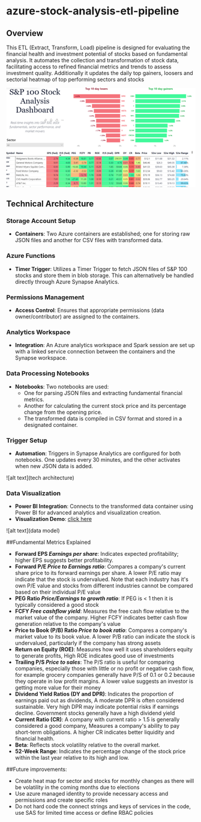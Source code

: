 # azure-stock-analysis-etl-pipeline

## Overview
This ETL (Extract, Transform, Load) pipeline is designed for evaluating the financial health and investment potential of stocks based on fundamental analysis. It automates the collection and transformation of stock data, facilitating access to refined financial metrics and trends to assess investment quality.
Additionally it updates the daily top gainers, loosers and sectorial heatmap of top performing sectors and stocks

![alt text](https://github.com/mihirajgaonkar/azure-stock-analysis-etl-pipeline/blob/main/dashboard%20ss.png)

## Technical Architecture
### Storage Account Setup
- **Containers**: Two Azure containers are established; one for storing raw JSON files and another for CSV files with transformed data.

### Azure Functions
- **Timer Trigger**: Utilizes a Timer Trigger to fetch JSON files of S&P 100 stocks and store them in blob storage. This can alternatively be handled directly through Azure Synapse Analytics.

### Permissions Management
- **Access Control**: Ensures that appropriate permissions (data owner/contributor) are assigned to the containers.

### Analytics Workspace
- **Integration**: An Azure analytics workspace and Spark session are set up with a linked service connection between the containers and the Synapse workspace.

### Data Processing Notebooks
- **Notebooks**: Two notebooks are used:
  - One for parsing JSON files and extracting fundamental financial metrics.
  - Another for calculating the current stock price and its percentage change from the opening price.
  - The transformed data is compiled in CSV format and stored in a designated container.

### Trigger Setup
- **Automation**: Triggers in Synapse Analytics are configured for both notebooks. One updates every 30 minutes, and the other activates when new JSON data is added.

![alt text](tech architecture)

### Data Visualization
- **Power BI Integration**: Connects to the transformed data container using Power BI for advanced analytics and visualization creation.
- **Visualization Demo**: [click here](https://drive.google.com/file/d/1RKv-SI0lG9h2biU72lZQkIT1JNQuqZl5/view?usp=sharing)

![alt text](data model)

##Fundamental Metrics Explained
- **Forward EPS _Earnings per share_**: Indicates expected profitability; higher EPS suggests better profitability.
- **Forward P/E _Price to Earnings ratio_**: Compares a company's current share price to its forward earnings per share. A lower P/E ratio may indicate that the stock is undervalued. Note that each industry has it's own P/E value and stocks from different industries cannot be compared based on their individual P/E value 
- **PEG Ratio _Price/Earnings to growth ratio_**: If PEG is < 1 then it is typically considered a good stock 
- **FCFY _Free cashflow yield_**: Measures the free cash flow relative to the market value of the company. Higher FCFY indicates better cash flow generation relative to the company's value
- **Price to Book (P/B) Ratio _Price to book ratio_**: Compares a company's market value to its book value. A lower P/B ratio can indicate the stock is undervalued, particularly if the company has strong assets
- **Return on Equity (ROE)**: Measures how well it uses shareholders equity to generate profits, High ROE indicates good use of investments
- **Trailing P/S _Price to sales_**: The P/S ratio is useful for comparing companies, especially those with little or no profit or negative cash flow, for example grocery companies generally have P/S of 0.1 or 0.2 because they operate in low profit margins. A lower value suggests an investor is getting more value for their money
- **Dividend Yield Ratios (DY and DPR)**: Indicates the proportion of earnings paid out as dividends, A moderate DPR is often considered sustainable. Very high DPR may indicate potential risks if earnings decline. Government stocks generally have a high dividend yield
- **Current Ratio (CR)**: A company with current ratio > 1.5 is generally considered a good company, Measures a company's ability to pay short-term obligations. A higher CR indicates better liquidity and financial health.
- **Beta**: Reflects stock volatility relative to the overall market.
- **52-Week Range**: Indicates the percentage change of the stock price within the last year relative to its high and low.

##Future improvements:
- Create heat map for sector and stocks for monthly changes as there will be volatility in the coming months due to elections
- Use azure managed identity to provide necessary access and permissions and create specific roles 
- Do not hard code the connect strings and keys of services in the code, use SAS for limited time access or define RBAC policies 

